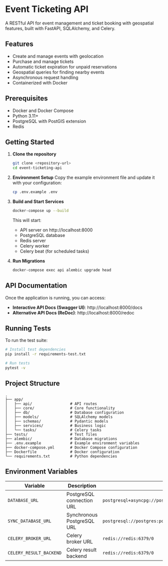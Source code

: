 # Event Ticketing API

A RESTful API for event management and ticket booking with geospatial features, built with FastAPI, SQLAlchemy, and Celery.

## Features

- Create and manage events with geolocation
- Purchase and manage tickets
- Automatic ticket expiration for unpaid reservations
- Geospatial queries for finding nearby events
- Asynchronous request handling
- Containerized with Docker

## Prerequisites

- Docker and Docker Compose
- Python 3.11+
- PostgreSQL with PostGIS extension
- Redis

## Getting Started

1. **Clone the repository**
   ```bash
   git clone <repository-url>
   cd event-ticketing-api
   ```

2. **Environment Setup**
   Copy the example environment file and update it with your configuration:
   ```bash
   cp .env.example .env
   ```

3. **Build and Start Services**
   ```bash
   docker-compose up --build
   ```
   This will start:
   - API server on http://localhost:8000
   - PostgreSQL database
   - Redis server
   - Celery worker
   - Celery beat (for scheduled tasks)

4. **Run Migrations**
   ```bash
   docker-compose exec api alembic upgrade head
   ```

## API Documentation

Once the application is running, you can access:

- **Interactive API Docs (Swagger UI)**: http://localhost:8000/docs
- **Alternative API Docs (ReDoc)**: http://localhost:8000/redoc

## Running Tests

To run the test suite:

```bash
# Install test dependencies
pip install -r requirements-test.txt

# Run tests
pytest -v
```

## Project Structure

```
.
├── app/
│   ├── api/                 # API routes
│   ├── core/                # Core functionality
│   ├── db/                  # Database configuration
│   ├── models/              # SQLAlchemy models
│   ├── schemas/             # Pydantic models
│   ├── services/            # Business logic
│   └── tasks/               # Celery tasks
├── tests/                   # Test files
├── alembic/                 # Database migrations
├── .env.example             # Example environment variables
├── docker-compose.yml       # Docker Compose configuration
├── Dockerfile               # Docker configuration
└── requirements.txt         # Python dependencies
```

## Environment Variables

| Variable | Description | Default |
|----------|-------------|---------|
| `DATABASE_URL` | PostgreSQL connection URL | `postgresql+asyncpg://postgres:postgres@db:5432/eventdb` |
| `SYNC_DATABASE_URL` | Synchronous PostgreSQL URL | `postgresql://postgres:postgres@db:5432/eventdb` |
| `CELERY_BROKER_URL` | Celery broker URL | `redis://redis:6379/0` |
| `CELERY_RESULT_BACKEND` | Celery result backend | `redis://redis:6379/0` |